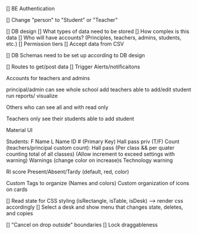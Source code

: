 

[] BE Authentication

[] Change "person" to "Student" or "Teacher"

[] DB design
    [] What types of data need to be stored 
    [] How complex is this data
    [] Who will have accounts? (Principles, teachers, admins, students, etc.)
    [] Permission tiers
    [] Accept data from CSV
    

[] DB Schemas need to be set up according to DB design

[] Routes to get/post data
    [] Trigger Alerts/notificaitons



Accounts for teachers and admins


principal/admin can see whole school
    add teachers
    able to add/edit student
    run reports/ visualize

Others who can see all and with read only

Teachers only see their students
    able to add student



Material UI

Students:
F Name
L Name
ID # (Primary Key)
Hall pass priv (T/F)
Count (teachers/principal custom count):
    Hall pass (Per class && per quater counting total of all classes) (Allow increment to exceed settings with warning)
    Warnings (change color on increase)s
    Technology warning

RI score
Present/Absent/Tardy (default, red, color)



Custom Tags to organize (Names and colors)
Custom organization of icons on cards








[] Read state for CSS styling (isRectangle, isTable, isDesk) --> render css accordingly
[] Select a desk and show menu that changes state, deletes, and copies


[] "Cancel on drop outside" boundaries
[] Lock draggableness




